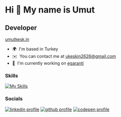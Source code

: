 Hi 👋 My name is Umut
=====================

Developer
---------
[umutkesk.in](https://umutkesk.in)
* 🌍  I'm based in Turkey
* ✉️  You can contact me at [ukeskin2626@gmail.com](mailto:ukeskin2626@gmail.com)
* 🚀  I'm currently working on [egaranti](http://egaranti.com)

### Skills

[![My Skills](https://skillicons.dev/icons?i=js,css,react,tailwindcss,express,nodejs)](https://skillicons.dev)

### Socials

[![linkedin profile](https://skillicons.dev/icons?i=linkedin)](https://www.linkedin.com/in/umutdev/)
[![github profile](https://skillicons.dev/icons?i=github)](https://www.github.com/ukeskin/)
[![codepen profile](https://skillicons.dev/icons?i=codepen)](https://www.codepen.io/ukeskin)
